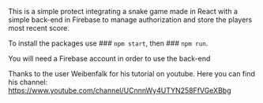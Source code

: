 This is a simple protect integrating a snake game made in React with a simple back-end in Firebase to manage authorization and store the players most recent score.

To install the packages use ### `npm start`, then ### `npm run`.

You will need a Firebase account in order to use the back-end

Thanks to the user Weibenfalk for his tutorial on youtube. Here you can find his channel: https://www.youtube.com/channel/UCnnnWy4UTYN258FfVGeXBbg
